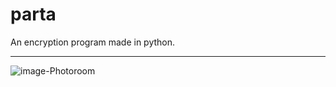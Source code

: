 # parta
An encryption program made in python.

---

![image-Photoroom](https://github.com/ThatLukeDev/parta/assets/76230394/2593e87b-4363-494b-bfa1-7a9f61b6e758)
